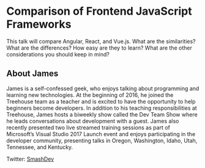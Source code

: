 
# Comparison of Frontend JavaScript Frameworks

This talk will compare Angular, React, and Vue.js. What are the similarities? What are the differences? How easy are they to learn? What are the other considerations you should keep in mind?

## About James

James is a self-confessed geek, who enjoys talking about programming and learning new technologies. At the beginning of 2016, he joined the Treehouse team as a teacher and is excited to have the opportunity to help beginners become developers. In addition to his teaching responsibilities at Treehouse, James hosts a biweekly show called the Dev Team Show where he leads conversations about development with a guest. James also recently presented two live streamed training sessions as part of Microsoft’s Visual Studio 2017 Launch event and enjoys participating in the developer community, presenting talks in Oregon, Washington, Idaho, Utah, Tennessee, and Kentucky.

Twitter: [SmashDev](https://twitter.com/SmashDev)

